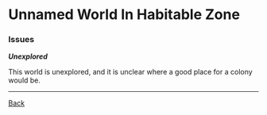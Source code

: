 # Unnamed World In Habitable Zone

### Issues
_**Unexplored**_

This world is unexplored, and it is unclear where a good place for a colony would be. 

---
[Back](./)